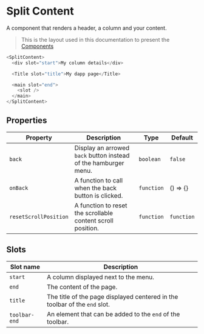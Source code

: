 # Split Content

A component that renders a header, a column and your content.

> This is the layout used in this documentation to present the [Components](/components)

```javascript
<SplitContent>
  <div slot="start">My column details</div>

  <Title slot="title">My dapp page</Title>

  <main slot="end">
    <slot />
  </main>
</SplitContent>
```

## Properties

| Property              | Description                                                     | Type       | Default    |
|-----------------------|-----------------------------------------------------------------| ---------- |------------|
| `back`                | Display an arrowed `back` button instead of the hamburger menu. | `boolean`  | `false`    |
| `onBack`              | A function to call when the back button is clicked.             | `function` | () => {}   |
| `resetScrollPosition` | A function to reset the scrollable content scroll position.     | `function` | `function` |

## Slots

| Slot name     | Description                                                                |
| ------------- | -------------------------------------------------------------------------- |
| `start`       | A column displayed next to the menu.                                       |
| `end`         | The content of the page.                                                   |
| `title`       | The title of the page displayed centered in the toolbar of the `end` slot. |
| `toolbar-end` | An element that can be added to the `end` of the toolbar.                  |
